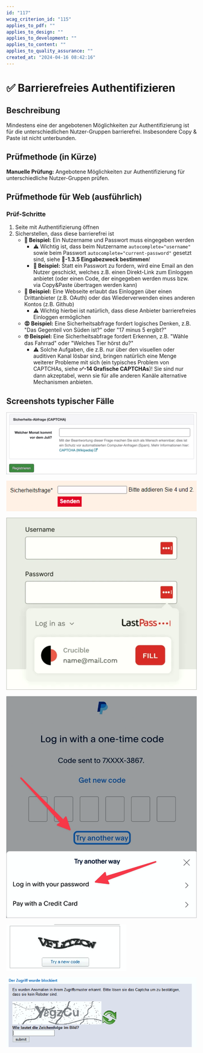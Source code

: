 ```yaml
---
id: "117"
wcag_criterion_id: "115"
applies_to_pdf: ""
applies_to_design: ""
applies_to_development: ""
applies_to_content: ""
applies_to_quality_assurance: ""
created_at: "2024-04-16 08:42:16"
---
```


# ✅ Barrierefreies Authentifizieren

## Beschreibung

Mindestens eine der angebotenen Möglichkeiten zur Authentifizierung ist für die unterschiedlichen Nutzer-Gruppen barrierefrei. Insbesondere Copy & Paste ist nicht unterbunden.

## Prüfmethode (in Kürze)

**Manuelle Prüfung:** Angebotene Möglichkeiten zur Authentifizierung für unterschiedliche Nutzer-Gruppen prüfen.

## Prüfmethode für Web (ausführlich)

### Prüf-Schritte

1. Seite mit Authentifizierung öffnen
1. Sicherstellen, dass diese barrierefrei ist
    - **🙂 Beispiel:** Ein Nutzername und Passwort muss eingegeben werden
        - ⚠️ Wichtig ist, dass beim Nutzername `autocomplete="username"` sowie beim Passwort `autocomplete="current-password"` gesetzt sind, siehe **📜-1.3.5 Eingabezweck bestimmen**!
        - **🙂 Beispiel:** Statt ein Passwort zu fordern, wird eine Email an den Nutzer geschickt, welches z.B. einen Direkt-Link zum Einloggen anbietet (oder einen Code, der eingegeben werden muss bzw. via Copy&Paste übertragen werden kann)
    - **🙂 Beispiel:** Eine Webseite erlaubt das Einloggen über einen Drittanbieter (z.B. OAuth) oder das Wiederverwenden eines anderen Kontos (z.B. Github)
        - ⚠️ Wichtig hierbei ist natürlich, dass diese Anbieter barrierefreies Einloggen ermöglichen
    - **😡 Beispiel:** Eine Sicherheitsabfrage fordert logisches Denken, z.B. "Das Gegenteil von Süden ist?" oder "17 minus 5 ergibt?"
    - **🙄 Beispiel:** Eine Sicherheitsabfrage fordert Erkennen, z.B. "Wähle das Fahrrad" oder "Welches Tier hörst du?"
        - ⚠️ Solche Aufgaben, die z.B. nur über den visuellen oder auditiven Kanal lösbar sind, bringen natürlich eine Menge weiterer Probleme mit sich (ein typisches Problem von CAPTCHAs, siehe **✅-14 Grafische CAPTCHAs**)! Sie sind nur dann akzeptabel, wenn sie für alle anderen Kanäle alternative Mechanismen anbieten.

## Screenshots typischer Fälle

![Sicherheitsabfrage mit Anspruch an logisches Denken](images/sicherheitsabfrage-als-captcha.png)

![Weitere solche Sicherheitsabfrage](images/weitere-solche-sicherheitsabfrage.png)

![Passwort-Manager bietet automatische Eingabe der Login-Daten an](images/passwort-manager-bietet-automatische-eingabe-der-login-daten-an.png)

![Unterschiedliche Login-Möglichkeiten bei PayPal](images/unterschiedliche-login-mglichkeiten-bei-paypal.png)

![Rein visuell lösbares CAPTCHA](images/rein-visuell-lsbares-captcha.png)

![Noch ein visuelles CAPTCHA](images/noch-ein-visuelles-captcha.png)